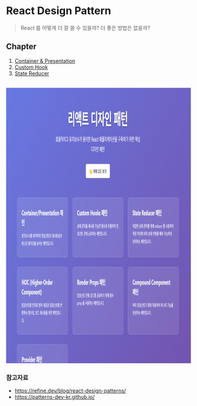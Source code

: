 # React Design Pattern

> React 를 어떻게 더 잘 쓸 수 있을까? 더 좋은 방법은 없을까?  

## Chapter

1. [Container & Presentation](./src/components/container_presentation/README.md)
2. [Custom Hook](./src/components/custom_hooks/README.md)
3. [State Reducer](./src/components/state_reducer/README.md)

<br>

<img src="https://github.com/miinhho/react-design-pattern/blob/main/public/page.png" width="1000" height="750">

</img>

### 참고자료
- https://refine.dev/blog/react-design-patterns/
- https://patterns-dev-kr.github.io/